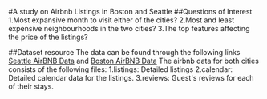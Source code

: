 #A study on Airbnb Listings in Boston and Seattle
##Questions of Interest
1.Most expansive month to visit either of the cities?
2.Most and least expensive neighbourhoods in the two cities?
3.The top features affecting the price of the listings?

##Dataset resource
The data can be found through the following links
[Seattle AirBNB Data](https://www.kaggle.com/airbnb/seattle/data)
and
[Boston AirBNB Data](https://www.kaggle.com/airbnb/seattle/data)
The airbnb data for both cities consists of the following files:
1.listings: Detailed listings
2.calendar: Detailed calendar data for the listings.
3.reviews: Guest's reviews for each of their stays.